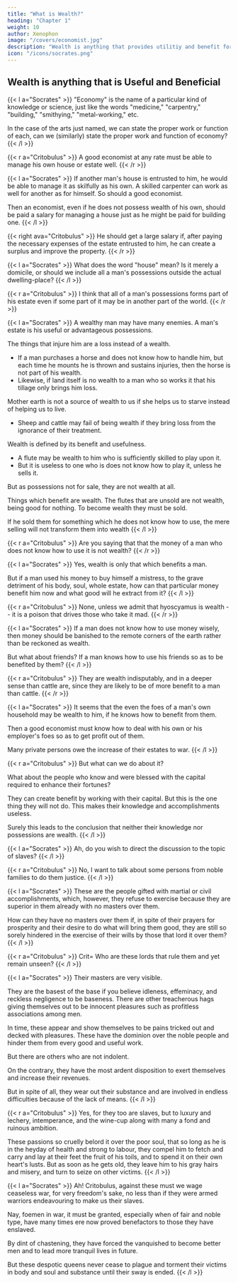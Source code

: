 ```yaml
---
title: "What is Wealth?"
heading: "Chapter 1"
weight: 10
author: Xenophon
image: "/covers/economist.jpg"
description: "Wealth is anything that provides utilitiy and benefit for living"
icon: "/icons/socrates.png"
---
```



## Wealth is anything that is Useful and Beneficial

{{< l a="Socrates" >}}
"Economy" is the name of a particular kind of knowledge or science, just like the words "medicine," "carpentry," "building," "smithying," "metal-working," etc.

In the case of the arts just named, we can state the proper work or function of each, can we (similarly) state the proper work and function of economy?
{{< /l >}}


{{< r a="Critobulus" >}}
A good economist at any rate must be able to manage his own house or estate well.
{{< /r >}}


{{< l a="Socrates" >}}
If another man's house is entrusted to him, he would be able to manage it as skilfully as his own. A skilled carpenter can work as well for another as for himself. So should a good economist.

Then an economist, even if he does not possess wealth of his own, should be paid a salary for managing a house just as he might be paid for building one.
{{< /l >}}


{{< right ava="Critobulus" >}}
He should get a large salary if, after paying the necessary expenses of the estate entrusted to him, he can create a surplus and improve the property.
{{< /r >}}


{{< l a="Socrates" >}}
What does the word "house" mean? Is it merely a domicile, or should we include all a man's possessions outside the actual dwelling-place?
{{< /l >}}


{{< r a="Critobulus" >}}
I think that all of a man's possessions forms part of his estate even if some part of it may be in another part of the world.
{{< /r >}}


{{< l a="Socrates" >}}
A wealthy man may have many enemies. A man's estate is his useful or advantageous possessions.

The things that injure him are a loss instead of a wealth.
- If a man purchases a horse and does not know how to handle him, but each time he mounts he is thrown and sustains injuries, then the horse is not part of his wealth.
- Likewise, if land itself is no wealth to a man who so works it that his tillage only brings him loss.

Mother earth is not a source of wealth to us if she helps us to starve instead of helping us to live.
- Sheep and cattle may fail of being wealth if they bring loss from the ignorance of their treatment.

Wealth is defined by its benefit and usefulness.
- A flute may be wealth to him who is sufficiently skilled to play upon it.
- But it is useless to one who is does not know how to play it, unless he sells it.

But as possessions not for sale, they are not wealth at all. 

Things which benefit are wealth. The flutes that are unsold are not wealth, being good for nothing. To become wealth they must be sold.

If he sold them for something which he does not know how to use, the mere selling will not transform them into wealth
{{< /l >}}


{{< r a="Critobulus" >}}
Are you saying that that the money of a man who does not know how to use it is not wealth?
{{< /r >}}

{{< l a="Socrates" >}}
Yes, wealth is only that which benefits a man. 

But if a man used his money to buy himself a mistress, to the grave detriment of his body, soul, whole estate, how can that particular money benefit him now and what good will he extract from it?
{{< /l >}}

{{< r a="Critobulus" >}}
None, unless we admit that hyoscyamus is wealth -- it is a poison that drives those who take it mad.
{{< /r >}}

{{< l a="Socrates" >}}
If a man does not know how to use money wisely, then money should be banished to the remote corners of the earth rather than be reckoned as wealth. 

But what about friends? If a man knows how to use his friends so as to be benefited by them?
{{< /l >}}

{{< r a="Critobulus" >}}
They are wealth indisputably, and in a deeper sense than cattle are, since they are likely to be of more benefit to a man than cattle.
{{< /r >}}

{{< l a="Socrates" >}}
It seems that the even the foes of a man's own household may be wealth to him, if he knows how to benefit from them.

Then a good economist must know how to deal with his own or his employer's foes so as to get profit out of them.

Many private persons owe the increase of their estates to war.
{{< /l >}}

{{< r a="Critobulus" >}}
But what can we do about it?

What about the people who know and were blessed with the capital required to enhance their fortunes?

They can create benefit by working with their capital. But this is the one thing they will not do. This makes their knowledge and accomplishments useless.

Surely this leads to the conclusion that neither their knowledge nor possessions are wealth.
{{< /l >}}


{{< l a="Socrates" >}}
Ah, do you wish to direct the discussion to the topic of slaves?
{{< /l >}}

{{< r a="Critobulus" >}}
No, I want to talk about some persons from noble families to do them justice.
{{< /l >}}

{{< l a="Socrates" >}}
These are the people gifted with martial or civil accomplishments, which, however, they refuse to exercise because they are superior in them already with no masters over them.

How can they have no masters over them if, in spite of their prayers for prosperity and their desire to do what will bring them good, they are still so sorely hindered in the exercise of their wills by those that lord it over them?
{{< /l >}}

{{< r a="Critobulus" >}}
Crit= Who are these lords that rule them and yet remain unseen?
{{< /l >}}

{{< l a="Socrates" >}}
Their masters are very visible.

They are the basest of the base if you believe idleness, effeminacy, and reckless negligence to be baseness.  There are other treacherous hags giving themselves out to be innocent pleasures such as profitless associations among men.

In time, these appear and show themselves to be pains tricked out and decked with pleasures. These have the dominion over the noble people and hinder them from every good and useful work.

But there are others who are not indolent.

On the contrary, they have the most ardent disposition to exert themselves and increase their revenues.

But in spite of all, they wear out their substance and are involved in endless difficulties because of the lack of means.
{{< /l >}}

{{< r a="Critobulus" >}}
Yes, for they too are slaves, but to luxury and lechery, intemperance, and the wine-cup along with many a fond and ruinous ambition.

These passions so cruelly belord it over the poor soul, that so long as he is in the heyday of health and strong to labour, they compel him to fetch and carry and lay at their feet the fruit of his toils, and to spend it on their own heart's lusts.
But as soon as he gets old, they leave him to his gray hairs and misery, and turn to seize on other victims.
{{< /l >}}

{{< l a="Socrates" >}}
Ah! Critobulus, against these must we wage ceaseless war, for very freedom's sake, no less than if they were armed warriors endeavouring to make us their slaves.

Nay, foemen in war, it must be granted, especially when of fair and noble type, have many times ere now proved benefactors to those they have enslaved.

By dint of chastening, they have forced the vanquished to become better men and to lead more tranquil lives in future.

But these despotic queens never cease to plague and torment their victims in body and soul and substance until their sway is ended.
{{< /l >}}

